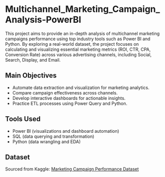 # Multichannel_Marketing_Campaign_Analysis-PowerBI

This project aims to provide an in-depth analysis of multichannel marketing campaigns performance using top industry tools such as Power BI and Python. 
By exploring a real-world dataset, the project focuses on calculating and visualizing essential marketing metrics (ROI, CTR, CPA, Conversion Rate) across various advertising channels, including Social, Search, Display, and Email.

## Main Objectives
- Automate data extraction and visualization for marketing analytics.
- Compare campaign effectiveness across channels.
- Develop interactive dashboards for actionable insights.
- Practice ETL processes using Power Query and Python.

## Tools Used
- Power BI (visualizations and dashboard automation)
- SQL (data querying and transformation)
- Python (data wrangling and EDA)

## Dataset
Sourced from Kaggle: [Marketing Campaign Performance Dataset](https://www.kaggle.com/datasets/manishabhatt22/marketing-campaign-performance-dataset)

